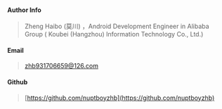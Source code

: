 
#### Author Info

>Zheng Haibo (莫川) ，Android Development Engineer in Alibaba Group ( Koubei (Hangzhou) Information Technology Co., Ltd.)

#### Email

>[zhb931706659@126.com](https://github.com/nuptboyzhb)

#### Github

>[https://github.com/nuptboyzhb](https://github.com/nuptboyzhb)



